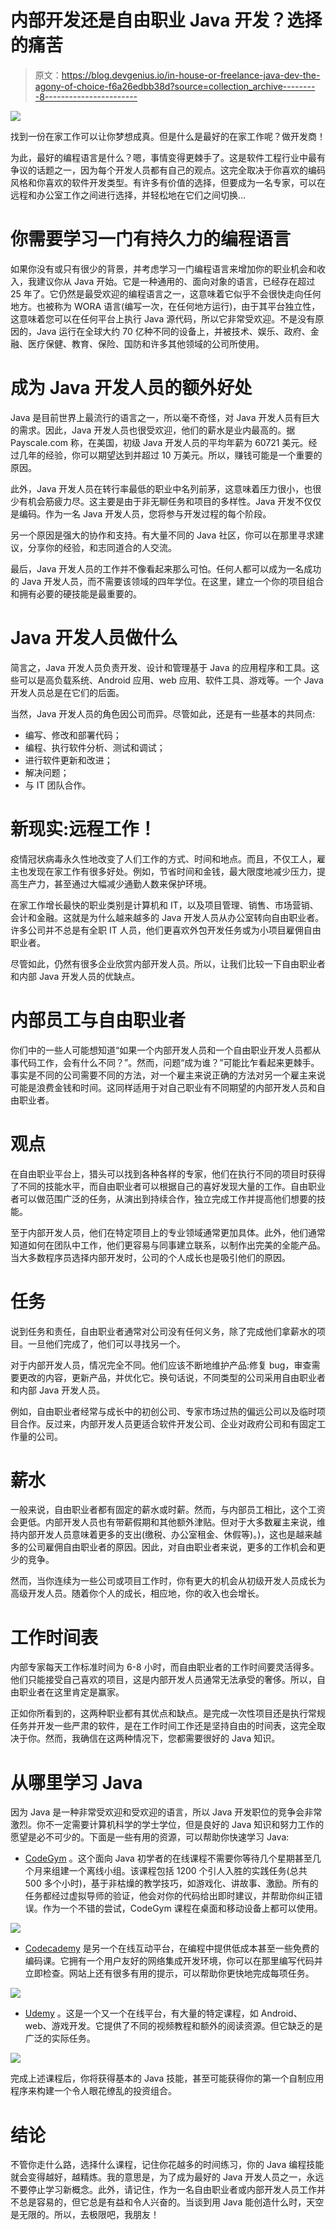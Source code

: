 # 内部开发还是自由职业 Java 开发？选择的痛苦

> 原文：<https://blog.devgenius.io/in-house-or-freelance-java-dev-the-agony-of-choice-f6a26edbb38d?source=collection_archive---------8----------------------->

![](img/18e78a8c71d9da6f43df87f884e75a46.png)

找到一份在家工作可以让你梦想成真。但是什么是最好的在家工作呢？做开发商！

为此，最好的编程语言是什么？嗯，事情变得更棘手了。这是软件工程行业中最有争议的话题之一，因为每个开发人员都有自己的观点。这完全取决于你喜欢的编码风格和你喜欢的软件开发类型。有许多有价值的选择，但要成为一名专家，可以在远程和办公室工作之间进行选择，并轻松地在它们之间切换…

# 你需要学习一门有持久力的编程语言

如果你没有或只有很少的背景，并考虑学习一门编程语言来增加你的职业机会和收入，我建议你从 Java 开始。它是一种通用的、面向对象的语言，已经存在超过 25 年了。它仍然是最受欢迎的编程语言之一，这意味着它似乎不会很快走向任何地方。也被称为 WORA 语言(编写一次，在任何地方运行)，由于其平台独立性，这意味着您可以在任何平台上执行 Java 源代码，所以它非常受欢迎。不是没有原因的，Java 运行在全球大约 70 亿种不同的设备上，并被技术、娱乐、政府、金融、医疗保健、教育、保险、国防和许多其他领域的公司所使用。

# 成为 Java 开发人员的额外好处

Java 是目前世界上最流行的语言之一，所以毫不奇怪，对 Java 开发人员有巨大的需求。因此，Java 开发人员也很受欢迎，他们的薪水是业内最高的。据 Payscale.com 称，在美国，初级 Java 开发人员的平均年薪为 60721 美元。经过几年的经验，你可以期望达到并超过 10 万美元。所以，赚钱可能是一个重要的原因。

此外，Java 开发人员在转行率最低的职业中名列前茅，这意味着压力很小，也很少有机会筋疲力尽。这主要是由于非无聊任务和项目的多样性。Java 开发不仅仅是编码。作为一名 Java 开发人员，您将参与开发过程的每个阶段。

另一个原因是强大的协作和支持。有大量不同的 Java 社区，你可以在那里寻求建议，分享你的经验，和志同道合的人交流。

最后，Java 开发人员的工作并不像看起来那么可怕。任何人都可以成为一名成功的 Java 开发人员，而不需要该领域的四年学位。在这里，建立一个你的项目组合和拥有必要的硬技能是最重要的。

# Java 开发人员做什么

简言之，Java 开发人员负责开发、设计和管理基于 Java 的应用程序和工具。这些可以是高负载系统、Android 应用、web 应用、软件工具、游戏等。一个 Java 开发人员总是在它们的后面。

当然，Java 开发人员的角色因公司而异。尽管如此，还是有一些基本的共同点:

*   编写、修改和部署代码；
*   编程、执行软件分析、测试和调试；
*   进行软件更新和改进；
*   解决问题；
*   与 IT 团队合作。

# 新现实:远程工作！

疫情冠状病毒永久性地改变了人们工作的方式、时间和地点。而且，不仅工人，雇主也发现在家工作有很多好处。例如，节省时间和金钱，最大限度地减少压力，提高生产力，甚至通过大幅减少通勤人数来保护环境。

在家工作增长最快的职业类别是计算机和 IT，以及项目管理、销售、市场营销、会计和金融。这就是为什么越来越多的 Java 开发人员从办公室转向自由职业者。许多公司并不总是有全职 IT 人员，他们更喜欢外包开发任务或为小项目雇佣自由职业者。

尽管如此，仍然有很多企业欣赏内部开发人员。所以，让我们比较一下自由职业者和内部 Java 开发人员的优缺点。

# 内部员工与自由职业者

你们中的一些人可能想知道“如果一个内部开发人员和一个自由职业开发人员都从事代码工作，会有什么不同？”。然而，问题“成为谁？”可能比乍看起来更棘手。事实是不同的公司需要不同的方法，对一个雇主来说正确的方法对另一个雇主来说可能是浪费金钱和时间。这同样适用于对自己职业有不同期望的内部开发人员和自由职业者。

# 观点

在自由职业平台上，猎头可以找到各种各样的专家，他们在执行不同的项目时获得了不同的技能水平，而自由职业者可以根据自己的喜好发现大量的工作。自由职业者可以做范围广泛的任务，从演出到持续合作，独立完成工作并提高他们想要的技能。

至于内部开发人员，他们在特定项目上的专业领域通常更加具体。此外，他们通常知道如何在团队中工作，他们更容易与同事建立联系，以制作出完美的全能产品。当大多数程序员选择内部开发时，公司的个人成长也是吸引他们的原因。

# 任务

说到任务和责任，自由职业者通常对公司没有任何义务，除了完成他们拿薪水的项目。一旦他们完成了，他们可以寻找另一个。

对于内部开发人员，情况完全不同。他们应该不断地维护产品:修复 bug，审查需要更改的内容，更新产品，并优化它。换句话说，不同类型的公司采用自由职业者和内部 Java 开发人员。

例如，自由职业者经常与成长中的初创公司、专家市场过热的偏远公司以及临时项目合作。反过来，内部开发人员更适合软件开发公司、企业对政府公司和有固定工作量的公司。

# 薪水

一般来说，自由职业者都有固定的薪水或时薪。然而，与内部员工相比，这个工资会更低。内部开发人员也有带薪假期和其他额外津贴。但对于大多数雇主来说，维持内部开发人员意味着更多的支出(缴税、办公室租金、休假等)。)，这也是越来越多的公司雇佣自由职业者的原因。因此，对自由职业者来说，更多的工作机会和更少的竞争。

然而，当你连续为一些公司或项目工作时，你有更大的机会从初级开发人员成长为高级开发人员。随着你个人的成长，相应地，你的收入也会增长。

# 工作时间表

内部专家每天工作标准时间为 6-8 小时，而自由职业者的工作时间要灵活得多。他们只能接受自己喜欢的项目，这是内部开发人员通常无法承受的奢侈。所以，自由职业者在这里肯定是赢家。

正如你所看到的，这两种职业都有其优点和缺点。是完成一次性项目还是执行常规任务并开发一些严肃的软件，是在工作时间工作还是坚持自由的时间表，这完全取决于你。然而，我确信在这两种情况下，您都需要很好的 Java 知识。

# 从哪里学习 Java

因为 Java 是一种非常受欢迎和受欢迎的语言，所以 Java 开发职位的竞争会非常激烈。你不一定需要计算机科学的学士学位，但是良好的 Java 知识和努力工作的愿望是必不可少的。下面是一些有用的资源，可以帮助你快速学习 Java:

*   [CodeGym](https://codegym.cc/) 。这个面向 Java 初学者的在线课程不需要你等待几个星期甚至几个月来组建一个离线小组。该课程包括 1200 个引人入胜的实践任务(总共 500 多个小时)，基于非枯燥的教学技巧，如游戏化、讲故事、激励。所有的任务都经过虚拟导师的验证，他会对你的代码给出即时建议，并帮助你纠正错误。作为一个不错的尝试，CodeGym 课程在桌面和移动设备上都可以使用。

![](img/bbaa772f2290772aee123d543d5c120a.png)

*   [Codecademy](https://www.codecademy.com/) 是另一个在线互动平台，在编程中提供低成本甚至一些免费的编码课。它拥有一个用户友好的网络集成开发环境，你可以在那里编写代码并立即检查。网站上还有很多有用的提示，可以帮助你更快地完成每项任务。

![](img/4533ca10c5f7e25f067694c01e4b9821.png)

*   [Udemy](https://www.udemy.com/) 。这是一个又一个在线平台，有大量的特定课程，如 Android、web、游戏开发。它提供了不同的视频教程和额外的阅读资源。但它缺乏的是广泛的实际任务。

![](img/071b23f26ff670b03333409f7113ac62.png)

完成上述课程后，你将获得基本的 Java 技能，甚至可能获得你的第一个自制应用程序来构建一个令人眼花缭乱的投资组合。

# 结论

不管你走什么路，选择什么课程，记住你花越多的时间练习，你的 Java 编程技能就会变得越好，越精炼。我的意思是，为了成为最好的 Java 开发人员之一，永远不要停止学习新概念。此外，请记住，作为一名自由职业者或内部开发人员工作并不总是容易的，但它总是有益和令人兴奋的。当谈到用 Java 能创造什么时，天空是无限的。所以，去极限吧，我朋友！